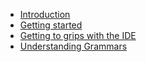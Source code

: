 
* [Introduction](./introduction.md)
* [Getting started](./getting-started.md)
* [Getting to grips with the IDE](./getting-to-grips-with-the-ide.md)
* [Understanding Grammars](./understanding-grammars.md)
